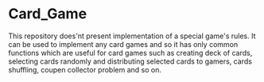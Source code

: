 # Card_Game
This repository does'nt present implementation of a special game's rules. It can be used to implement any card games and so it has only common functions which are useful for card games such as creating deck of cards, selecting cards randomly and distributing selected cards to gamers, cards shuffling, coupen collector problem and so on.  
